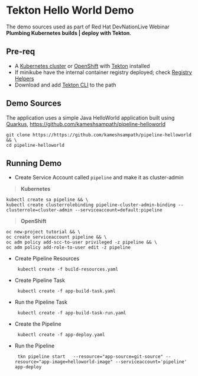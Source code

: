 # Tekton Hello World Demo

The demo sources used as part of Red Hat DevNationLive Webinar **Plumbing Kubernetes builds | deploy with Tekton**.

## Pre-req

- A [Kubernetes cluster](https://kubernetes.io/docs/setup/learning-environment/minikube/) or [OpenShift](try.openshift.com) with [Tekton](https://tekton.dev) installed
- If minikube have the internal container registry deployed; check [Registry Helpers](https://github.com/kameshsampath/minikube-helpers/tree/master/registry)
- Download and add [Tekton CLI](https://github.com/tektoncd/cli) to the path

## Demo Sources

The application uses a simple Java HelloWorld application built using [Quarkus](https://quarkus.io), https://github.com/kameshsampath/pipeline-helloworld

```shell
git clone https://https://github.com/kameshsampath/pipeline-helloworld && \
cd pipeline-helloworld
```

## Running Demo

- Create Service Account called `pipeline` and make it as cluster-admin  

> **Kubernetes**

  ```shell
  kubectl create sa pipeline && \
  kubectl create clusterrolebinding pipeline-cluster-admin-binding --clusterrole=cluster-admin --serviceaccount=default:pipeline
  ```

> **OpenShift**

   ```shell
   oc new-project tutorial && \
   oc create serviceaccount pipeline && \
   oc adm policy add-scc-to-user privileged -z pipeline && \
   oc adm policy add-role-to-user edit -z pipeline
   ```

- Create Pipeline Resources

   ```shell
    kubectl create -f build-resources.yaml
   ```

- Create Pipeline Task

   ```shell
    kubectl create -f app-build-task.yaml
   ```

- Run the Pipeline Task

   ```shell
    kubectl create -f app-build-task-run.yaml
   ```

- Create the Pipeline

   ```shell
    kubectl create -f app-deploy.yaml
   ```

- Run the Pipeline

   ```shell
    tkn pipeline start   --resource="app-source=git-source" --resource="app-image=helloworld-image" --serviceaccount='pipeline' app-deploy
   ```
